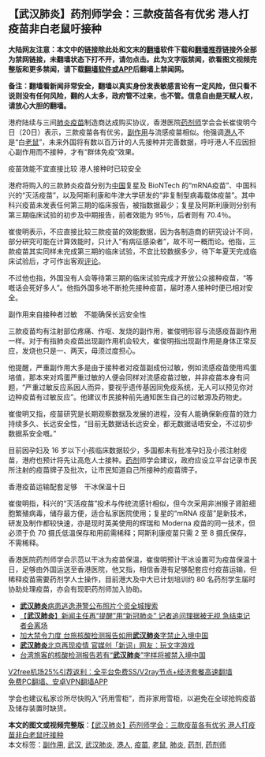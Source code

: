  <h2>【武汉肺炎】药剂师学会：三款疫苗各有优劣 港人打疫苗非白老鼠吁接种</h2> <p class="notice"><b>大陆网友注意：本文中的链接除此处和文末的<a href="https://github.com/bannedbook/fanqiang" >翻墙</a>软件下载和<a href="https://github.com/killgcd/justmysocks/blob/master/README.md">翻墙推荐</a>链接外全部为禁网链接，未翻墙状态下打不开，请勿点击。此为文字版禁闻，欲看图文视频完整版和更多禁闻，请下载<a href="https://github.com/bannedbook/fanqiang">翻墙软件或APP</a>后翻墙上禁闻网。</p><p>备注：翻墙看新闻非常安全，翻墙以真实身份发表敏感言论有一定风险，但只看不说则没有任何风险，翻的人太多，政府管不过来，也不管。信息自由是天赋人权，请放心大胆的翻墙。</b></p>  <div class="entry">  <p>港府陆续与三间<a href="https://www.bannedbook.org/bnews/tag/%e8%82%ba%e7%82%8e/" class="st_tag internal_tag" rel="tag" title="标签 肺炎 下的日志">肺炎</a><a href="https://www.bannedbook.org/bnews/tag/%e7%96%ab%e8%8b%97/" class="st_tag internal_tag" rel="tag" title="标签 疫苗 下的日志">疫苗</a>制造商达成购买协议，香港医院<a href="https://www.bannedbook.org/bnews/tag/%E8%8D%AF%E5%89%82%E5%B8%88/" class="st_tag internal_tag" rel="tag" title="标签 药剂师 下的日志">药剂师</a>学会会长崔俊明今日（20日）表示，三款疫苗各有优劣，<a href="https://www.bannedbook.org/bnews/tag/%E5%89%AF%E4%BD%9C%E7%94%A8/" class="st_tag internal_tag" rel="tag" title="标签 副作用 下的日志">副作用</a>与流感疫苗相似。他强调<a href="https://www.bannedbook.org/bnews/tag/%e6%b8%af%e4%ba%ba/" class="st_tag internal_tag" rel="tag" title="标签 港人 下的日志">港人</a>不是“白<a href="https://www.bannedbook.org/bnews/tag/%e8%80%81%e9%bc%a0/" class="st_tag internal_tag" rel="tag" title="标签 老鼠 下的日志">老鼠</a>”，未来外国将有数以百万计的人先接种并完善数据，呼吁港人不应因担心副作用而不接种，才有“群体免疫”效果。</p> <p>疫苗效能不宜直接比较 港人接种时已较安全</p> <p>港府将购入的三款肺炎疫苗分别为<span class='wp_keywordlink_affiliate'><a href="https://www.bannedbook.org/" title="中国" target="_blank">中国</a></span>复星及 BioNTech 的“mRNA疫苗”、中国科兴的“灭活疫苗”，以及阿斯利康和牛津大学研发的“非复制型病毒载体疫苗”。其中科兴疫苗未发表任何第三期的临床报告，被指数据最少；复星及阿斯利康则分别有第三期临床试验的初步及中期报告，前者效能为 95％，后者则有 70.4％。</p>  <p>崔俊明表示，不应直接比较三款疫苗的效能数据，因为各制造商的研究设计不同，部分研究可能在计算效能时，只计入“有病征感染者”，故不可一概而论。他指，三款疫苗其实同样未完成第三期的临床试验，不宜比较数据多少，待下年夏天完成临床试验后，才可作出客观<span class='wp_keywordlink_affiliate'><a href="https://www.bannedbook.org/bnews/comments/" title="新闻评论" target="_blank">评论</a></span>。</p> <p>不过他也指，外国没有人会等待第三期的临床试验完成才开放公众接种疫苗，“等嘅话会死好多人”。他指外国多地不断抢先接种疫苗，届时港人接种时便已相对安全。</p> <p>副作用来自接种者过敏　不能确保长远安全性</p>  <p>三款疫苗均有注射部位疼痛、作呕、发烧的副作用，崔俊明形容与流感疫苗副作用一样。对于有指肺炎疫苗出现副作用机会较大，崔俊明指出现副作用是身体正常反应，发烧也只是一、两天，毋须过度担心。</p> <p>他提醒，严重副作用大多是由于接种者对疫苗副成份过敏，例如流感疫苗使用鸡蛋培值，那本来对鸡蛋严重过敏的人便会同样对流感疫苗过敏，并非疫苗本身有问题，“严重过敏反应系因人而异，要视乎遗传基因同免疫系统，无人可以预见你对边种疫苗有过敏反应”。他建议市民接种前先通知医生自己的过敏源及药物史。</p> <p>崔俊明又指，疫苗研究是长期观察数据及发展的进程，没有人能确保新疫苗的效力持续多久、长远安全性，“目前无数据话长远安全，都无数据话唔安全，不过初步数据系安全嘅。”</p>  <p>目前因孕妇及 16 岁以下小孩临床数据较少，多国都未有批准孕妇及小孩注射疫苗，港府也预计将先让高危人士接种。<a href="https://www.bannedbook.org/bnews/tag/%E8%8D%AF%E5%89%82/" class="st_tag internal_tag" rel="tag" title="标签 药剂 下的日志">药剂</a>师学会建议，政府应设立平台记录市民所注射的疫苗牌子及批次，让市民知道自己所接种的疫苗牌子。</p> <p>香港疫苗运输配套足够　干冰保温十日</p> <p>崔俊明指，科兴的“灭活疫苗”投术与传统流感针相似，但今次采用非洲猴子肾脏细胞繁殖病毒，储存最方便，适合私家医院使用；复星的“mRNA 疫苗”是新技术，研发及制作都较快速，亦是现时英美使用的辉瑞和 Moderna 疫苗的同一技术，但必须于负 70 摄氏低温保存和用前需稀释；阿斯利康疫苗只需 2 至 8 摄氏保存，不需稀释。</p>  <p>香港医院药剂师学会示范以干冰为疫苗保温，崔俊明预计干冰设置可为疫苗保温十日，足够由外国运送至香港医院，他又指，相信香港有足够配套应付疫苗运输，但稀释疫苗需要药剂学人士操作，目前港大及中大已计划培训约 80 名药剂学生届时协助处理疫苗，亦会有现职药剂师加入协助。</p> <ul class='op-related-articles' title='相关阅读'> <li><a href='https://www.bannedbook.org/bnews/baitai/20201220/1451700.html' target='_blank'><b>武汉肺炎</b>病患逃逸港警公布照片个资全城搜索</a></li> <li><a href='https://www.bannedbook.org/bnews/comments/20201220/1451222.html' target='_blank'>【<b>武汉肺炎</b>】新闻主任再“提醒”用“新冠肺炎” 记者追问理据被无视 急结束记者会离场</a></li> <li><a href='https://www.bannedbook.org/bnews/taiwannews/20201219/1451167.html' target='_blank'>加大禁令力度 台旅核酸检测报告如用<b>武汉肺炎</b>字禁止入境中国</a></li> <li><a href='https://www.bannedbook.org/bnews/cnnews/20201219/1450938.html' target='_blank'><b>武汉肺炎</b>北京再现疫情 官媒创「新词」网友：玩文字游戏</a></li> <li><a href='https://www.bannedbook.org/bnews/headline/20201219/1450622.html' target='_blank'>台湾旅客的核酸检测报告若有“<b>武汉肺炎</b>”字样将被禁入境中国</a></li> </ul> <p class="texttj"> <a href="https://www.bannedbook.org/forum23/topic22702.html" target="_blank">V2free机场25%引荐返利：全平台免费SS/V2ray节点+经济套餐高速翻墙</a><br/> <a href="https://github.com/bannedbook/fanqiang/wiki/%E7%A6%81%E9%97%BB%E7%BD%91%E5%AE%89%E5%8D%93%E7%BF%BB%E5%A2%99%E6%96%B0%E9%97%BBAPP" target="_blank">免费PC翻墙、安卓VPN翻墙APP</a></p><p>学会也建议私家诊所尽快购入“药用雪柜”，而非家用雪柜，以避免在全球抢购疫苗及储存装置时缺货。</p><a name='sharetosocial'></a>       <div><b>本文的图文或视频完整版</b>：<a href='https://www.bannedbook.org/bnews/comments/20201220/1451702.html'>【武汉肺炎】药剂师学会：三款疫苗各有优劣 港人打疫苗非白老鼠吁接种</a></div>  </div><!--END ENTRY--> <div class="postfooter"> <div>本文标签：<a href="https://www.bannedbook.org/bnews/tag/%E5%89%AF%E4%BD%9C%E7%94%A8/" rel="tag">副作用</a>, <a href="https://www.bannedbook.org/bnews/tag/%e6%ad%a6%e6%b1%89/" rel="tag">武汉</a>, <a href="https://www.bannedbook.org/bnews/tag/%e6%ad%a6%e6%b1%89%e8%82%ba%e7%82%8e/" rel="tag">武汉肺炎</a>, <a href="https://www.bannedbook.org/bnews/tag/%e6%b8%af%e4%ba%ba/" rel="tag">港人</a>, <a href="https://www.bannedbook.org/bnews/tag/%e7%96%ab%e8%8b%97/" rel="tag">疫苗</a>, <a href="https://www.bannedbook.org/bnews/tag/%e8%80%81%e9%bc%a0/" rel="tag">老鼠</a>, <a href="https://www.bannedbook.org/bnews/tag/%e8%82%ba%e7%82%8e/" rel="tag">肺炎</a>, <a href="https://www.bannedbook.org/bnews/tag/%E8%8D%AF%E5%89%82/" rel="tag">药剂</a>, <a href="https://www.bannedbook.org/bnews/tag/%E8%8D%AF%E5%89%82%E5%B8%88/" rel="tag">药剂师</a></div>  </div><!--END POSTFOOTER--> 